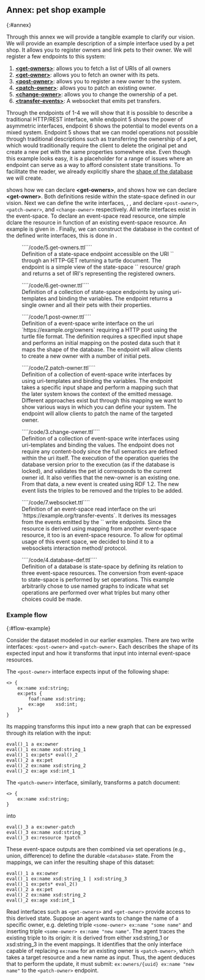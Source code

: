 ## Annex: pet shop example
{:#annex}

Through this annex we will provide a tangible example to clarify our vision.
We will provide an example description of a simple interface used by a pet shop.
It allows you to register owners and link pets to their owner.
We will register a few endpoints to this system:

1. [**\<get-owners\>**](#5.get-owners): allows you to fetch a list of URIs of all owners
2. [**\<get-owner\>**](#6.get-owner): allows you to fetch an owner with its pets.
3. [**\<post-owner\>**](#1.post-owner): allows you to register a new owner to the system.
4. [**\<patch-owner\>**](#2.patch-owner): allows you to patch an existing owner.
5. [**\<change-owner\>**](#3.change-owner): allows you to change the ownership of a pet.
6. [**\<transfer-events\>**](#7.websocket): A websocket that emits pet transfers.

Through the endpoints of 1-4 we will show that it is possible to describe a traditional HTTP/REST interface,
while endpoint 5 shows the power of asymmetric interfaces,
endpoint 6 shows the potential to model events on a mixed system.
Endpoint 5 shows that we can model operations not possible through traditional descriptions such as transferring the ownership of a pet,
which would traditionally require the client to delete the original pet and create a new pet with the same properties somewhere else.
Even though this example looks easy,
it is a placeholder for a range of issues where an endpoint can serve as a way to afford consistent state transitions.
To facilitate the reader, we already explicitly share the [shape of the database](https://rdfshape.weso.es/link/17478219300) we will create.

<!--
```shex
prefix xsd: <http://www.w3.org/2001/XMLSchema#> 
prefix ex: <http://example.org/>
<owner-shape> {
  a  [ex:owner];
  ex:name xsd:string;
  ex:pet @<pet-shape>+;
}
  
<pet-shape> {
  a [ex:pet] ;
  ex:name xsd:string ;
  ex:age xsd:positiveInteger ;
}
```
-->

[](#5.get-owners) shows how we can declare **\<get-owners\>**,
and [](6.get-owner) shows how we can declare **\<get-owner\>**.
Both definitions reside within the state-space defined in our vision.
Next we can define the write interfaces, [](#1.post-owner), [](#2.patch-owner), and [](#3.change-owner)
declare `<post-owner>`, `<patch-owner>`, and `<change-owner>` respectively.
All write interfaces exist in the event-space.
To declare an event-space read resource, one simple dclare the resource in function of an existing event-space resource.
An example is given in [](#7.websocket).
Finally, we can construct the database in the context of the defined write interfaces,
this is done in [](#4.database-def).

<figure id="5.get-owners" class="listing">
````/code/5.get-owners.ttl````
<figcaption markdown="block">
Definition of a state-space endpoint accessible on the URI `<http://example.org/owners>` through an HTTP-GET returning a turtle document.
The endpoint is a simple view of the state-space `<database>` resource/ graph and returns a set of IRI's representing the registered owners.
</figcaption>
</figure>

<figure id="6.get-owner" class="listing">
````/code/6.get-owner.ttl````
<figcaption markdown="block">
Definition of a collection of state-space endpoints by using uri-templates and binding the variables.
The endpoint returns a single owner and all their pets with their properties.
</figcaption>
</figure>


<figure id="1.post-owner" class="listing">
````/code/1.post-owner.ttl````
<figcaption markdown="block">
Definition of a event-space write interface on the uri `https://example.org/owners` requiring a HTTP post using the turtle file format.
The definition requires a specified input shape and performs an initial mapping on the posted data such that it maps the shape of the database.
The endpoint will allow clients to create a new owner with a number of initial pets.
</figcaption>
</figure>

<figure id="2.patch-owner" class="listing">
````/code/2.patch-owner.ttl````
<figcaption markdown="block">
Definition of a collection of event-space write interfaces by using uri-templates and binding the variables.
The endpoint takes a specific input shape and perform a mapping such that the later system knows the context of the emitted message.
Different approaches exist but through this mapping we want to show various ways in which you can define your system.
The endpoint will allow clients to patch the name of the targeted owner.
</figcaption>
</figure>

<figure id="3.change-owner" class="listing">
````/code/3.change-owner.ttl````
<figcaption markdown="block">
Definition of a collection of event-space write interfaces using uri-templates and binding the values.
The endpoint does not require any content-body since the full semantics are defined within the uri itself.
The execution of the operation queries the database version prior to the execution (as if the database is locked),
and validates the pet id corresponds to the current owner id. It also verifies that the new-owner is an existing one.
From that data, a new event is created using RDF 1.2. The new event lists the triples to be removed and the triples to be added. 
</figcaption>
</figure>

<figure id="7.websocket" class="listing">
````/code/7.websocket.ttl````
<figcaption markdown="block">
Definition of an event-space read interface on the uri `https://example.org/transfer-events`.
It derives its messages from the events emitted by the `<change-owners>` write endpoints.
Since the resource is derived using mapping from another event-space resource, it too is an event-space resource.
To allow for optimal usage of this event space, we decided to bind it to a websockets interaction method/ protocol.
</figcaption>
</figure>

<figure id="4.database-def" class="listing">
````/code/4.database-def.ttl````
<figcaption markdown="block">
Definition of a database is state-space by defining its relation to three event-space resources.
The conversion from event-space to state-space is performed by set operations.
This example arbitrarily chose to use named graphs to indicate what set operations are performed over what triples but many other choices could be made.
</figcaption>
</figure>

### Example flow
{:#flow-example}


Consider the dataset modeled in our earlier examples.
There are two write interfaces: `<post-owner>` and `<patch-owner>`.
Each describes the shape of its expected input and how it transforms that input into internal event-space resources.

The `<post-owner>` interface expects input of the following shape:
```shex
<> {
    ex:name xsd:string;
    ex:pets {
        foaf:name xsd:string;
        ex:age    xsd:int;
    }*
}
```
Its mapping transforms this input into a new graph that can be expressed through its relation with the input:
```
eval()_1 a ex:owner
eval()_1 ex:name xsd:string_1
eval()_1 ex:pets* eval()_2
eval()_2 a ex:pet
eval()_2 ex:name xsd:string_2
eval()_2 ex:age xsd:int_1
```

The `<patch-owner>` interface, similarly, transforms a patch document:
```shex
<> {
    ex:name xsd:string;
}
```
into
```
eval()_3 a ex:owner-patch
eval()_3 ex:name xsd:string_3
eval()_3 ex:resource ?patch
```

These event-space outputs are then combined via set operations (e.g., union, difference)
to define the durable `<database>` state.
From the mappings, we can infer the resulting shape of this dataset:
```
eval()_1 a ex:owner
eval()_1 ex:name xsd:string_1 | xsd:string_3
eval()_1 ex:pets* eval_2()
eval()_2 a ex:pet
eval()_2 ex:name xsd:string_2
eval()_2 ex:age xsd:int_1
```

Read interfaces such as `<get-owners>` and `<get-owner>` provide access to this derived state.
Suppose an agent wants to change the name of a specific owner,
e.g. deleting triple `<some-owner> ex:name "some name"` and inserting triple `<some-owner> ex:name "new name"`.
The agent traces the existing triple to its origin:
it is derived from either xsd:string_1 or xsd:string_3 in the event mappings.
It identifies that the only interface capable of replacing `ex:name` for an existing owner is `<patch-owner>`,
which takes a target resource and a new name as input.
Thus, the agent deduces that to perform the update, it must submit:
`ex:owners/{uuid} ex:name "new name"` to the `<patch-owner>` endpoint.
